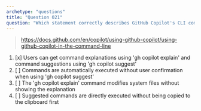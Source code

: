```yaml
---
archetype: "questions"
title: "Question 021"
question: "Which statement correctly describes GitHub Copilot's CLI command functionality?"
---
```


> https://docs.github.com/en/copilot/using-github-copilot/using-github-copilot-in-the-command-line
1. [x] Users can get command explanations using 'gh copilot explain' and command suggestions using 'gh copilot suggest'
1. [ ] Commands are automatically executed without user confirmation when using 'gh copilot suggest'
1. [ ] The 'gh copilot explain' command modifies system files without showing the explanation
1. [ ] Suggested commands are directly executed without being copied to the clipboard first
